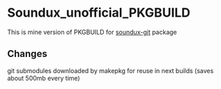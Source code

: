 # Soundux_unofficial_PKGBUILD
This is mine version of PKGBUILD for [soundux-git](https://aur.archlinux.org/packages/soundux-git/) package
## Changes
git submodules downloaded by makepkg for reuse in next builds (saves about 500mb every time)
